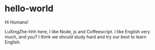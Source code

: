 # hello-world

Hi Humans!

LuXingZhe-hhh here, I like Node, js and Coffeescript.
I like English very much, and you? I think we should study hard and try our best to learn English.


